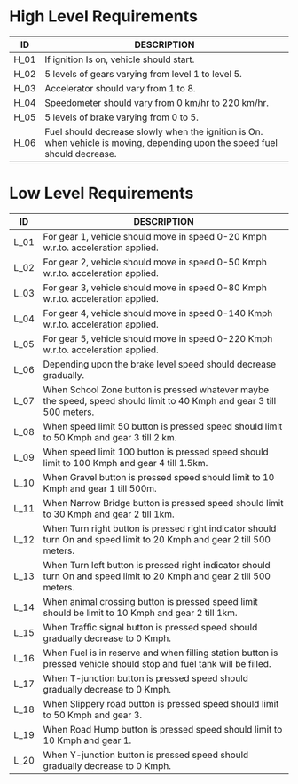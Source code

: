 # High Level Requirements
|ID|     DESCRIPTION|
|--|--|
|H_01|If ignition Is on, vehicle should start.|
|H_02|5 levels of gears varying from level 1 to level 5.|
|H_03|Accelerator should vary from 1 to 8.|
|H_04|Speedometer should vary from 0 km/hr to 220 km/hr.|
|H_05|5 levels of brake varying from 0 to 5.|
|H_06|Fuel should decrease slowly when the ignition is On. when vehicle is moving, depending upon the speed fuel should decrease.|
#


# Low Level Requirements
|ID|    DESCRIPTION|
|---|---|
|L_01|For gear 1, vehicle should move in speed 0-20 Kmph w.r.to. acceleration applied.|
|L_02|For gear 2, vehicle should move in speed 0-50 Kmph w.r.to. acceleration applied.|
|L_03|For gear 3, vehicle should move in speed 0-80 Kmph w.r.to. acceleration applied.|
|L_04|For gear 4, vehicle should move in speed 0-140 Kmph w.r.to. acceleration applied.|
|L_05|For gear 5, vehicle should move in speed 0-220 Kmph w.r.to. acceleration applied.|
|L_06|Depending upon the brake level speed should decrease gradually.|
|L_07|When School Zone button is pressed whatever maybe the speed, speed should limit to 40 Kmph and gear 3 till 500 meters.|
|L_08|When speed limit 50 button is pressed speed should limit to 50 Kmph and gear 3 till 2 km.|
|L_09|When speed limit 100 button is pressed speed should limit to 100 Kmph and gear 4 till 1.5km.|
|L_10|When Gravel button is pressed speed should limit to 10 Kmph and gear 1 till 500m.|
|L_11|When Narrow Bridge button is pressed speed should limit to 30 Kmph and gear 2 till 1km.|
|L_12|When Turn right button is pressed right indicator should turn On and speed limit to 20 Kmph and gear 2 till 500 meters.|
|L_13|When Turn left button is pressed right indicator should turn On and speed limit to 20 Kmph and gear 2 till 500 meters.|
|L_14|When animal crossing button is pressed speed limit should be limit to 10 Kmph and gear 2 till 1km.|
|L_15|When Traffic signal button is pressed speed should gradually decrease to 0 Kmph.|
|L_16|When Fuel is in reserve and when filling station button is pressed vehicle should stop and fuel tank will be filled.|
|L_17|When T-junction button is pressed speed should gradually decrease to 0 Kmph.|
|L_18|When Slippery road button is pressed speed should limit to 50 Kmph and gear 3.|
|L_19|When Road Hump button is pressed speed should limit to 10 Kmph and gear 1.|
|L_20|When Y-junction button is pressed speed should gradually decrease to 0 Kmph.|
#

